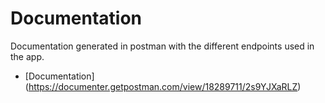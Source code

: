 # Documentation

Documentation generated in postman with the different endpoints used in the app.

* [Documentation] (https://documenter.getpostman.com/view/18289711/2s9YJXaRLZ)